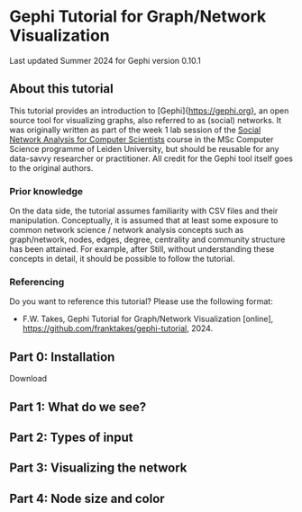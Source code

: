 # Gephi Tutorial for Graph/Network Visualization
Last updated Summer 2024 for Gephi version 0.10.1

## About this tutorial
This tutorial provides an introduction to [Gephi]{https://gephi.org}, an open source tool for visualizing graphs, also referred to as (social) networks.
It was originally written as part of the week 1 lab session of the [Social Network Analysis for Computer Scientists](https://liacs.leidenuniv.nl/~takesfw/SNACS/) course in the MSc Computer Science programme of Leiden University, but should be reusable for any data-savvy researcher or practitioner. 
All credit for the Gephi tool itself goes to the original authors.

### Prior knowledge 
On the data side, the tutorial assumes familiarity with CSV files and their manipulation. 
Conceptually, it is assumed that at least some exposure to common network science / network analysis concepts such as graph/network, nodes, edges, degree, centrality and community structure has been attained. 
For example, after 
Still, without understanding these concepts in detail, it should be possible to follow the tutorial.

### Referencing
Do you want to reference this tutorial? Please use the following format:
* F.W. Takes, Gephi Tutorial for Graph/Network Visualization [online], https://github.com/franktakes/gephi-tutorial, 2024. 

## Part 0: Installation

Download


## Part 1: What do we see?

## Part 2: Types of input

## Part 3: Visualizing the network

## Part 4: Node size and color

## 
